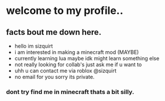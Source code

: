 # welcome to my profile..
## facts bout me down here.
- hello im sizquirt
- i am interested in making a minecraft mod (MAYBE)
- currently learning lua maybe idk might learn something else
- not really looking for collab's just ask me if u want to 
- uhh u can contact me via roblox @sizquirt
- no email for you sorry its private.
### dont try find me in minecraft thats a bit silly.



